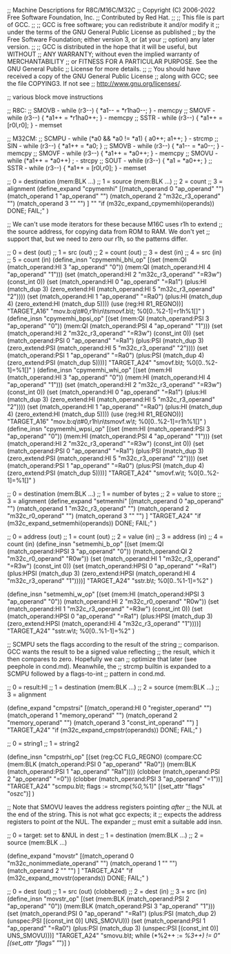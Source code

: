 ;; Machine Descriptions for R8C/M16C/M32C
;; Copyright (C) 2006-2022 Free Software Foundation, Inc.
;; Contributed by Red Hat.
;;
;; This file is part of GCC.
;;
;; GCC is free software; you can redistribute it and/or modify it
;; under the terms of the GNU General Public License as published
;; by the Free Software Foundation; either version 3, or (at your
;; option) any later version.
;;
;; GCC is distributed in the hope that it will be useful, but WITHOUT
;; ANY WARRANTY; without even the implied warranty of MERCHANTABILITY
;; or FITNESS FOR A PARTICULAR PURPOSE.  See the GNU General Public
;; License for more details.
;;
;; You should have received a copy of the GNU General Public License
;; along with GCC; see the file COPYING3.  If not see
;; <http://www.gnu.org/licenses/>.

;; various block move instructions

;; R8C:
;;  SMOVB - while (r3--) { *a1-- = *r1ha0--; } - memcpy
;;  SMOVF - while (r3--) { *a1++ = *r1ha0++; } - memcpy
;;  SSTR  - while (r3--) { *a1++ = [r0l,r0]; } - memset

;; M32CM:
;;  SCMPU - while (*a0 && *a0 != *a1) { a0++; a1++; } - strcmp
;;  SIN   - while (r3--) { *a1++ = *a0; }
;;  SMOVB - while (r3--) { *a1-- = *a0--; } - memcpy
;;  SMOVF - while (r3--) { *a1++ = *a0++; } - memcpy
;;  SMOVU - while (*a1++ = *a0++) ; - strcpy
;;  SOUT  - while (r3--) { *a1 = *a0++; }
;;  SSTR  - while (r3--) { *a1++ = [r0l,r0]; } - memset



;; 0 = destination (mem:BLK ...)
;; 1 = source (mem:BLK ...)
;; 2 = count
;; 3 = alignment
(define_expand "cpymemhi"
  [(match_operand 0 "ap_operand" "")
   (match_operand 1 "ap_operand" "")
   (match_operand 2 "m32c_r3_operand" "")
   (match_operand 3 "" "")
   ]
  ""
  "if (m32c_expand_cpymemhi(operands)) DONE; FAIL;"
  )

;; We can't use mode iterators for these because M16C uses r1h to extend
;; the source address, for copying data from ROM to RAM.  We don't yet
;; support that, but we need to zero our r1h, so the patterns differ.

;; 0 = dest (out)
;; 1 = src (out)
;; 2 = count (out)
;; 3 = dest (in)
;; 4 = src (in)
;; 5 = count (in)
(define_insn "cpymemhi_bhi_op"
  [(set (mem:QI (match_operand:HI 3 "ap_operand" "0"))
	(mem:QI (match_operand:HI 4 "ap_operand" "1")))
   (set (match_operand:HI 2 "m32c_r3_operand" "=R3w")
	(const_int 0))
   (set (match_operand:HI 0 "ap_operand" "=Ra1")
	(plus:HI (match_dup 3)
		  (zero_extend:HI (match_operand:HI 5 "m32c_r3_operand" "2"))))
   (set (match_operand:HI 1 "ap_operand" "=Ra0")
	(plus:HI (match_dup 4)
		  (zero_extend:HI (match_dup 5))))
   (use (reg:HI R1_REGNO))]
  "TARGET_A16"
  "mov.b:q\t#0,r1h\n\tsmovf.b\t; %0[0..%2-1]=r1h%1[]"
  )
(define_insn "cpymemhi_bpsi_op"
  [(set (mem:QI (match_operand:PSI 3 "ap_operand" "0"))
	(mem:QI (match_operand:PSI 4 "ap_operand" "1")))
   (set (match_operand:HI 2 "m32c_r3_operand" "=R3w")
	(const_int 0))
   (set (match_operand:PSI 0 "ap_operand" "=Ra1")
	(plus:PSI (match_dup 3)
		  (zero_extend:PSI (match_operand:HI 5 "m32c_r3_operand" "2"))))
   (set (match_operand:PSI 1 "ap_operand" "=Ra0")
	(plus:PSI (match_dup 4)
		  (zero_extend:PSI (match_dup 5))))]
  "TARGET_A24"
  "smovf.b\t; %0[0..%2-1]=%1[]"
  )
(define_insn "cpymemhi_whi_op"
  [(set (mem:HI (match_operand:HI 3 "ap_operand" "0"))
	(mem:HI (match_operand:HI 4 "ap_operand" "1")))
   (set (match_operand:HI 2 "m32c_r3_operand" "=R3w")
	(const_int 0))
   (set (match_operand:HI 0 "ap_operand" "=Ra1")
	(plus:HI (match_dup 3)
		  (zero_extend:HI (match_operand:HI 5 "m32c_r3_operand" "2"))))
   (set (match_operand:HI 1 "ap_operand" "=Ra0")
	(plus:HI (match_dup 4)
		  (zero_extend:HI (match_dup 5))))
   (use (reg:HI R1_REGNO))]
  "TARGET_A16"
  "mov.b:q\t#0,r1h\n\tsmovf.w\t; %0[0..%2-1]=r1h%1[]"
  )
(define_insn "cpymemhi_wpsi_op"
  [(set (mem:HI (match_operand:PSI 3 "ap_operand" "0"))
	(mem:HI (match_operand:PSI 4 "ap_operand" "1")))
   (set (match_operand:HI 2 "m32c_r3_operand" "=R3w")
	(const_int 0))
   (set (match_operand:PSI 0 "ap_operand" "=Ra1")
	(plus:PSI (match_dup 3)
		  (zero_extend:PSI (match_operand:HI 5 "m32c_r3_operand" "2"))))
   (set (match_operand:PSI 1 "ap_operand" "=Ra0")
	(plus:PSI (match_dup 4)
		  (zero_extend:PSI (match_dup 5))))]
  "TARGET_A24"
  "smovf.w\t; %0[0..%2-1]=%1[]"
  )



;; 0 = destination (mem:BLK ...)
;; 1 = number of bytes
;; 2 = value to store
;; 3 = alignment
(define_expand "setmemhi"
  [(match_operand 0 "ap_operand" "")
   (match_operand 1 "m32c_r3_operand" "")
   (match_operand 2 "m32c_r0_operand" "")
   (match_operand 3 "" "")
   ]
  "TARGET_A24"
  "if (m32c_expand_setmemhi(operands)) DONE; FAIL;"
  )

;; 0 = address (out)
;; 1 = count (out)
;; 2 = value (in)
;; 3 = address (in)
;; 4 = count (in)
(define_insn "setmemhi_b<mode>_op"
  [(set (mem:QI (match_operand:HPSI 3 "ap_operand" "0"))
	(match_operand:QI 2 "m32c_r0_operand" "R0w"))
   (set (match_operand:HI 1 "m32c_r3_operand" "=R3w")
	(const_int 0))
   (set (match_operand:HPSI 0 "ap_operand" "=Ra1")
	(plus:HPSI (match_dup 3)
		  (zero_extend:HPSI (match_operand:HI 4 "m32c_r3_operand" "1"))))]
  "TARGET_A24"
  "sstr.b\t; %0[0..%1-1]=%2"
  )

(define_insn "setmemhi_w<mode>_op"
  [(set (mem:HI (match_operand:HPSI 3 "ap_operand" "0"))
	(match_operand:HI 2 "m32c_r0_operand" "R0w"))
   (set (match_operand:HI 1 "m32c_r3_operand" "=R3w")
	(const_int 0))
   (set (match_operand:HPSI 0 "ap_operand" "=Ra1")
	(plus:HPSI (match_dup 3)
		  (zero_extend:HPSI (match_operand:HI 4 "m32c_r3_operand" "1"))))]
  "TARGET_A24"
  "sstr.w\t; %0[0..%1-1]=%2"
  )


;; SCMPU sets the flags according to the result of the string
;; comparison.  GCC wants the result to be a signed value reflecting
;; the result, which it then compares to zero.  Hopefully we can
;; optimize that later (see peephole in cond.md).  Meanwhile, the
;; strcmp builtin is expanded to a SCMPU followed by a flags-to-int
;; pattern in cond.md.

;; 0 = result:HI
;; 1 = destination (mem:BLK ...)
;; 2 = source (mem:BLK ...)
;; 3 = alignment

(define_expand "cmpstrsi"
  [(match_operand:HI 0 "register_operand" "")
   (match_operand 1 "memory_operand" "")
   (match_operand 2 "memory_operand" "")
   (match_operand 3 "const_int_operand" "")
   ]
  "TARGET_A24"
  "if (m32c_expand_cmpstr(operands)) DONE; FAIL;"
  )

;; 0 = string1
;; 1 = string2

(define_insn "cmpstrhi_op"
  [(set (reg:CC FLG_REGNO)
	(compare:CC (mem:BLK (match_operand:PSI 0 "ap_operand" "Ra0"))
		    (mem:BLK (match_operand:PSI 1 "ap_operand" "Ra1"))))
   (clobber (match_operand:PSI 2 "ap_operand" "=0"))
   (clobber (match_operand:PSI 3 "ap_operand" "=1"))]
  "TARGET_A24"
  "scmpu.b\t; flags := strcmp(*%0,*%1)"
  [(set_attr "flags" "oszc")]
  )



;; Note that SMOVU leaves the address registers pointing *after*
;; the NUL at the end of the string.  This is not what gcc expects; it
;; expects the address registers to point *at* the NUL.  The expander
;; must emit a suitable add insn.

;; 0 = target: set to &NUL in dest
;; 1 = destination (mem:BLK ...)
;; 2 = source (mem:BLK ...)

(define_expand "movstr"
  [(match_operand 0 "m32c_nonimmediate_operand" "")
   (match_operand 1 "" "")
   (match_operand 2 "" "")
   ]
  "TARGET_A24"
  "if (m32c_expand_movstr(operands)) DONE; FAIL;"
  )

;; 0 = dest (out)
;; 1 = src (out) (clobbered)
;; 2 = dest (in)
;; 3 = src (in)
(define_insn "movstr_op"
  [(set (mem:BLK (match_operand:PSI 2 "ap_operand" "0"))
	(mem:BLK (match_operand:PSI 3 "ap_operand" "1")))
   (set (match_operand:PSI 0 "ap_operand" "=Ra1")
	(plus:PSI (match_dup 2)
		  (unspec:PSI [(const_int 0)] UNS_SMOVU)))
   (set (match_operand:PSI 1 "ap_operand" "=Ra0")
	(plus:PSI (match_dup 3)
		  (unspec:PSI [(const_int 0)] UNS_SMOVU)))]
  "TARGET_A24"
  "smovu.b\t; while (*%2++ := *%3++) != 0"
  [(set_attr "flags" "*")]
  )
  
